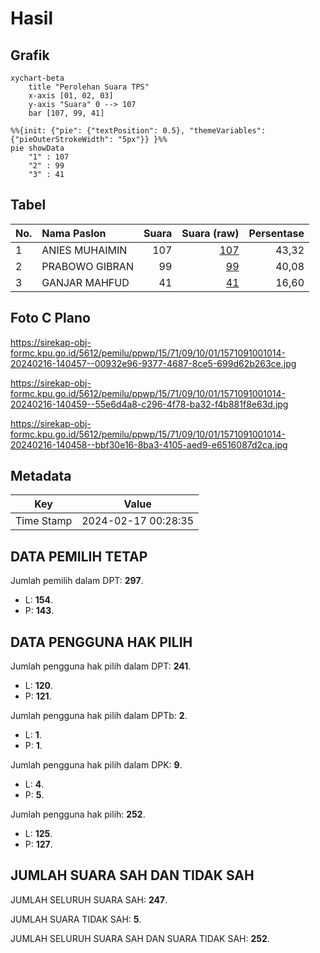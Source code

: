 # Hasil

## Grafik

```mermaid
xychart-beta
    title "Perolehan Suara TPS"
    x-axis [01, 02, 03]
    y-axis "Suara" 0 --> 107
    bar [107, 99, 41]
```

```mermaid
%%{init: {"pie": {"textPosition": 0.5}, "themeVariables": {"pieOuterStrokeWidth": "5px"}} }%%
pie showData
    "1" : 107
    "2" : 99
    "3" : 41
```

## Tabel

| No. | Nama Paslon    | Suara | Suara (raw) | Persentase |
|:--- |:-------------- | -----:| -----------:| ----------:|
| 1   | ANIES MUHAIMIN | 107   | [107][p-1]  | 43,32      |
| 2   | PRABOWO GIBRAN | 99    | [99][p-2]   | 40,08      |
| 3   | GANJAR MAHFUD  | 41    | [41][p-3]   | 16,60      |


[p-1]: https://github.com/gigit-pemilu/pemilu-2024-15-jambi/blob/main/pilpres/hitung-suara/sub/15-jambi/sub/71-kota-jambi/sub/09-alam-barajo/sub/1001-kenali-besar/sub/014-tps/sub/paslon-1.txt
[p-2]: https://github.com/gigit-pemilu/pemilu-2024-15-jambi/blob/main/pilpres/hitung-suara/sub/15-jambi/sub/71-kota-jambi/sub/09-alam-barajo/sub/1001-kenali-besar/sub/014-tps/sub/paslon-2.txt
[p-3]: https://github.com/gigit-pemilu/pemilu-2024-15-jambi/blob/main/pilpres/hitung-suara/sub/15-jambi/sub/71-kota-jambi/sub/09-alam-barajo/sub/1001-kenali-besar/sub/014-tps/sub/paslon-3.txt

## Foto C Plano

https://sirekap-obj-formc.kpu.go.id/5612/pemilu/ppwp/15/71/09/10/01/1571091001014-20240216-140457--00932e96-9377-4687-8ce5-699d62b263ce.jpg

https://sirekap-obj-formc.kpu.go.id/5612/pemilu/ppwp/15/71/09/10/01/1571091001014-20240216-140459--55e6d4a8-c296-4f78-ba32-f4b881f8e63d.jpg

https://sirekap-obj-formc.kpu.go.id/5612/pemilu/ppwp/15/71/09/10/01/1571091001014-20240216-140458--bbf30e16-8ba3-4105-aed9-e6516087d2ca.jpg


## Metadata

| Key        | Value               |
| ---------- | ------------------- |
| Time Stamp | 2024-02-17 00:28:35 |


## DATA PEMILIH TETAP

Jumlah pemilih dalam DPT: **297**.
 * L: **154**.
 * P: **143**.

## DATA PENGGUNA HAK PILIH

Jumlah pengguna hak pilih dalam DPT: **241**.
 * L: **120**.
 * P: **121**.

Jumlah pengguna hak pilih dalam DPTb: **2**.
 * L: **1**.
 * P: **1**.

Jumlah pengguna hak pilih dalam DPK: **9**.
 * L: **4**.
 * P: **5**.

Jumlah pengguna hak pilih: **252**.
 * L: **125**.
 * P: **127**.

## JUMLAH SUARA SAH DAN TIDAK SAH

JUMLAH SELURUH SUARA SAH: **247**.

JUMLAH SUARA TIDAK SAH: **5**.

JUMLAH SELURUH SUARA SAH DAN SUARA TIDAK SAH: **252**.


